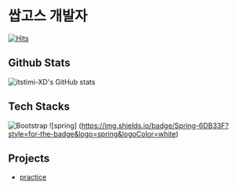 # 쌉고스 개발자

[![Hits](https://hits.seeyoufarm.com/api/count/incr/badge.svg?url=https%3A%2F%2Fgithub.com%2Fitstimi-XD&count_bg=%237A509F&title_bg=%238F477A&icon=&icon_color=%237847A1&title=hits&edge_flat=false)](https://hits.seeyoufarm.com)

## Github Stats
![itstimi-XD's GitHub stats](https://github-readme-stats.vercel.app/api?username=(itstimi-XD))

## Tech Stacks
![Bootstrap](https://img.shields.io/badge/Bootstrap-563D7C?style=for-the-badge&logo=bootstrap&logoColor=white)
![spring] (https://img.shields.io/badge/Spring-6DB33F?style=for-the-badge&logo=spring&logoColor=white)

## Projects
* [practice](https://github.com/itstimi-XD/practice)
